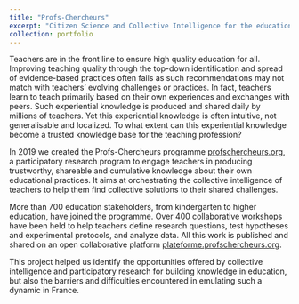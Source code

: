 ```yaml
---
title: "Profs-Chercheurs"
excerpt: "Citizen Science and Collective Intelligence for the educational sciences<br/><br/><img src='/images/LogoProfsChercheurs_black.png' width='500'>"
collection: portfolio
---
```


Teachers are in the front line to ensure high quality education for all. Improving teaching quality through the top-down identification and spread of evidence-based practices often fails as such recommendations may not match with teachers’ evolving challenges or practices. In fact, teachers learn to teach primarily based on their own experiences and exchanges with peers. Such experiential knowledge is produced and shared daily by millions of teachers. Yet this experiential knowledge is often intuitive, not generalisable and localized. To what extent can this experiential knowledge become a trusted knowledge base for the teaching profession?

In 2019 we created the Profs-Chercheurs programme [profschercheurs.org](https://profschercheurs.org), a participatory research program to engage teachers in producing trustworthy, shareable and cumulative knowledge about their own educational practices. It aims at orchestrating the collective intelligence of teachers to help them find collective solutions to their shared challenges.

More than 700 education stakeholders, from kindergarten to higher education, have joined the programme. Over 400 collaborative workshops have been held to help teachers define research questions, test hypotheses and experimental protocols, and analyze data. All this work is published and shared on an open collaborative platform [plateforme.profschercheurs.org](https://plateforme.profschercheurs.org).

This project helped us identify the opportunities offered by collective intelligence and participatory research for building knowledge in education, but also the barriers and difficulties encountered in emulating such a dynamic in France.
